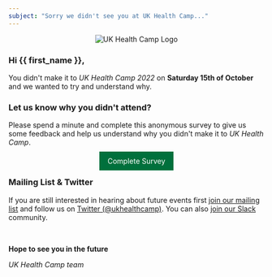 ```yaml
---
subject: "Sorry we didn't see you at UK Health Camp..."
---
```


<div style="text-align: center;"><img src="https://ukhealthcamp.com/branding/logos/ukhealthcamp-red-small.png" title="UK Health Camp Logo"></div>

### Hi {{ first_name }},

You didn't make it to _UK Health Camp 2022_ on **Saturday 15th of October** and we wanted to try and understand why.

### Let us know why you didn't attend?

Please spend a minute and complete this anonymous survey to give us some feedback and help us understand why you didn't make it to _UK Health Camp_.

<div style="text-align: center;margin-top:20px">
<a href="https://forms.gle/md4XRaZLQbRxTtSy7" style="background:#00703c;color:#fff;padding: 10px 16px;text-decoration:none;">Complete Survey</a>
</div>

### Mailing List & Twitter

If you are still interested in hearing about future events first [join our mailing list](https://ukhealthcamp.com/) and follow us on [Twitter (@ukhealthcamp)](https://twitter.com/ukhealthcamp). You can also [join our Slack](https://ukhealthcamp.com/join-slack) community. 

<br>

**Hope to see you in the future**

_UK Health Camp team_